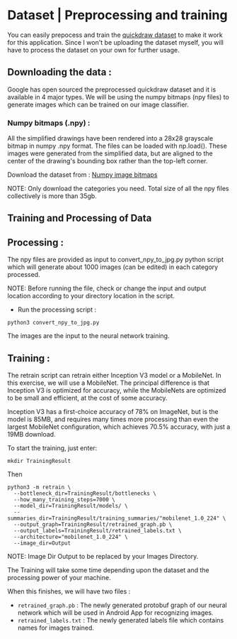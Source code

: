 # Dataset | Preprocessing and training

You can easily prepocess and train the [quickdraw dataset](https://github.com/googlecreativelab/quickdraw-dataset) to make it work for this application. Since I won't be uploading the dataset myself, you will have to process the dataset on your own for further usage.

## Downloading the data :
 
 Google has open sourced the preprocessed quickdraw dataset and it is available in 4 major types. We will be using the numpy bitmaps (npy files) to generate images which can be trained on our image classifier. 
 
### Numpy bitmaps (.npy) :

All the simplified drawings have been rendered into a 28x28 grayscale bitmap in numpy .npy format. The files can be loaded with np.load(). These images were generated from the simplified data, but are aligned to the center of the drawing's bounding box rather than the top-left corner.

Download the dataset from : [Numpy image bitmaps](https://console.cloud.google.com/storage/browser/quickdraw_dataset/full/numpy_bitmap)

NOTE: Only download the categories you need. Total size of all the npy files collectively is more than 35gb.


## Training and Processing of Data

## Processing :
The npy files are provided as input to convert_npy_to_jpg.py python script which will generate about 1000 images (can be edited) in each category processed.

NOTE: Before running the file, check or change the input and output location according to your directory location in the script.

*  Run the processing script : 

```
python3 convert_npy_to_jpg.py
```
The images are the input to the neural network training.

## Training :
The retrain script can retrain either Inception V3 model or a MobileNet. In this exercise, we will use a MobileNet. The principal difference is that Inception V3 is optimized for accuracy, while the MobileNets are optimized to be small and efficient, at the cost of some accuracy.

Inception V3 has a first-choice accuracy of 78% on ImageNet, but is the model is 85MB, and requires many times more processing than even the largest MobileNet configuration, which achieves 70.5% accuracy, with just a 19MB download.

To start the training, just enter:
```
mkdir TrainingResult
```
Then

```
python3 -m retrain \
  --bottleneck_dir=TrainingResult/bottlenecks \
  --how_many_training_steps=7000 \
  --model_dir=TrainingResult/models/ \
  --summaries_dir=TrainingResult/training_summaries/"mobilenet_1.0_224" \
  --output_graph=TrainingResult/retrained_graph.pb \
  --output_labels=TrainingResult/retrained_labels.txt \
  --architecture="mobilenet_1.0_224" \
  --image_dir=Output

```
NOTE: Image Dir Output to be replaced by your Images Directory.

The Training will take some time depending upon the dataset and the processing power of your machine.

When this finishes, we will have two files : 
 
 * ```retrained_graph.pb``` : The newly generated protobuf graph of our neural network which will be used in Android App for recognizing images.
 * ```retrained_labels.txt``` : The newly generated labels file which contains names for images trained.




